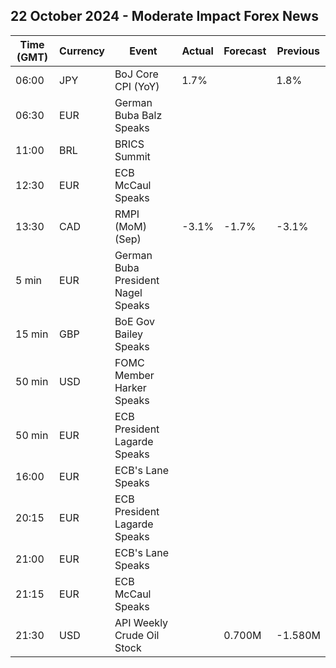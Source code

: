 ## 22 October 2024 - Moderate Impact Forex News

| Time (GMT) | Currency | Event | Actual | Forecast | Previous |
|------|----------|-------|--------|----------|----------|
| 06:00 | JPY | BoJ Core CPI (YoY) | 1.7% |  | 1.8% |
| 06:30 | EUR | German Buba Balz Speaks |  |  |  |
| 11:00 | BRL | BRICS Summit |  |  |  |
| 12:30 | EUR | ECB McCaul Speaks |  |  |  |
| 13:30 | CAD | RMPI (MoM) (Sep) | -3.1% | -1.7% | -3.1% |
| 5 min | EUR | German Buba President Nagel Speaks |  |  |  |
| 15 min | GBP | BoE Gov Bailey Speaks |  |  |  |
| 50 min | USD | FOMC Member Harker Speaks |  |  |  |
| 50 min | EUR | ECB President Lagarde Speaks |  |  |  |
| 16:00 | EUR | ECB's Lane Speaks |  |  |  |
| 20:15 | EUR | ECB President Lagarde Speaks |  |  |  |
| 21:00 | EUR | ECB's Lane Speaks |  |  |  |
| 21:15 | EUR | ECB McCaul Speaks |  |  |  |
| 21:30 | USD | API Weekly Crude Oil Stock |  | 0.700M | -1.580M |
